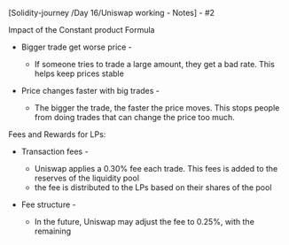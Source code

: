 
[Solidity-journey /Day 16/Uniswap working - Notes] - #2 


Impact of the Constant product Formula 

- Bigger trade get worse price -  
     - If someone tries to trade a large amount, they get a bad rate. This helps keep prices stable 

 - Price changes faster with big trades - 
     - The bigger the trade, the faster the price moves. This stops people from doing trades that can change the price too much. 


Fees and Rewards for LPs: 

- Transaction fees - 
    - Uniswap applies a 0.30% fee each trade. This fees is added to the reserves of the liquidity pool
    - the fee is distributed to the LPs based on their shares of the pool 

- Fee structure - 
    - In the future, Uniswap may adjust the fee to 0.25%, with the remaining  